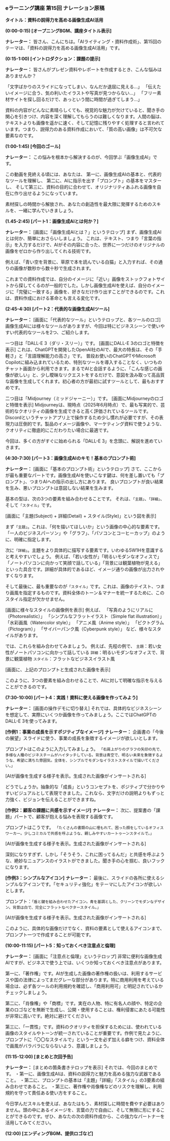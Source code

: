 ### **eラーニング講座 第15回 ナレーション原稿**

**タイトル：資料の説得力を高める画像生成AI活用**

**(0:00-0:15) [オープニングBGM、講座タイトル表示]**

**ナレーター：**
皆さん、こんにちは。「AIライティング・資料作成術」、第15回のテーマは、「資料の説得力を高める画像生成AI活用」です。

**(0:15-1:00) [イントロダクション：課題の提示]**

**ナレーター：**
皆さんがプレゼン資料やレポートを作成するとき、こんな悩みはありませんか？

「文字ばかりのスライドになってしまい、なんだか退屈に見える…」
「伝えたいイメージに合う、気の利いたイラストや写真が見つからない…」
「フリー素材サイトを探し回るだけで、あっという間に時間が過ぎてしまう…」

資料の内容がどんなに素晴らしくても、視覚的な魅力が欠けていると、聞き手の関心を引きつけ、内容を深く理解してもらうのは難しくなります。人間の脳は、テキストよりも画像を遥かに速く、そして記憶に残りやすく処理すると言われています。つまり、説得力のある資料作成において、「質の高い画像」は不可欠な要素なのです。

**(1:00-1:45) [今回のゴール]**

**ナレーター：**
この悩みを根本から解決するのが、今回学ぶ「画像生成AI」です。

この動画を見終える頃には、あなたは、
第一に、画像生成AIの基本と、代表的なツールを理解し、
第二に、AIに指示を出す「プロンプト」の基本をマスターし、
そして第三に、資料の目的に合わせて、オリジナリティあふれる画像を自在に作り出せるようになっています。

素材探しの時間から解放され、あなたの創造性を最大限に発揮するためのスキルを、一緒に学んでいきましょう。

**(1.45-2:45) [パート1：画像生成AIとは何か？]**

**ナレーター：**
[画面に「画像生成AIとは？」というテロップ]
まず、画像生成AIとは何か、簡単におさらいしましょう。
これは、テキスト、つまり「言葉の指示」を入力するだけで、AIがその内容に合った、世界に一つだけのオリジナルの画像をゼロから作り出してくれる技術です。

例えば、「青い空を背景に、草原で本を読んでいる白猫」と入力すれば、その通りの画像が数秒から数十秒で生成されます。

これまでの資料作成では、自分のイメージに「近い」画像をストックフォトサイトから探してくるのが一般的でした。しかし画像生成AIを使えば、自分のイメージに「完璧に一致する」画像を、好きなだけ作り出すことができるのです。これは、資料作成における革命とも言える変化です。

**(2:45-4:30) [パート2：代表的な画像生成AIツール]**

**ナレーター：**
[画面に「代表的なツール」というテロップと、各ツールのロゴ]
画像生成AIには様々なツールがありますが、今回は特にビジネスシーンで使いやすい代表的なツールを2つ、ご紹介します。

一つ目は「DALL-E 3（ダリ・スリー）」です。
[画面にDALL-E 3のロゴと特徴を表示]
これは、ChatGPTを開発したOpenAI社のAIで、最大の特長は、その「手軽さ」と「言語理解能力の高さ」です。
普段お使いのChatGPTやMicrosoft Copilotに組み込まれているため、特別なツールを導入することなく、いつものチャット画面から利用できます。まるでAIと会話するように、「こんな感じの画像が欲しい」と、少し曖昧なリクエストをするだけで、意図を汲み取って高品質な画像を生成してくれます。初心者の方が最初に試すツールとして、最もおすすめです。

二つ目は「Midjourney（ミッドジャーニー）」です。
[画面にMidjourneyのロゴと特徴を表示]
Midjourneyは、現時点（2025年6月時点）で、最も写実的で、芸術的なクオリティの画像を生成できると高く評価されているツールです。Discordというチャットアプリ上で操作するため少し慣れが必要ですが、その表現力は圧倒的です。製品のイメージ画像や、マーケティング資料で使うような、クオリティに徹底的にこだわりたい場合に最適です。

今回は、多くの方がすぐに始められる「DALL-E 3」を念頭に、解説を進めていきます。

**(4:30-7:30) [パート3：画像生成AIのキモ！基本のプロンプト術]**

**ナレーター：**
[画面に「基本のプロンプト術」というテロップ]
さて、ここからが最も重要なパートです。画像生成AIを使いこなす鍵は、何を差し置いても「プロンプト」、つまりAIへの指示の出し方にあります。
良いプロンプトが良い結果を生み、悪いプロンプトは意図しない結果を生みます。

基本の型は、次の3つの要素を組み合わせることです。
それは、`「主題」`、`「詳細」`、そして`「スタイル」`です。

[画面に「主題(Subject) + 詳細(Detail) + スタイル(Style)」という図を表示]

まず`「主題」`。これは、「何を描いてほしいか」という画像の中心的な要素です。「一人のビジネスパーソン」や「グラフ」、「パソコンとコーヒーカップ」のように、明確に指定します。

次に`「詳細」`。主題をより具体的に描写する要素です。いわゆる5W1Hを意識すると考えやすいでしょう。
例えば、「若い女性が」「明るいモダンなオフィスで」「ノートパソコンに向かって笑顔で話している」「背景には観葉植物が見える」といった具合です。詳細が具体的であるほど、イメージ通りの画像が出力されやすくなります。

そして最後に、最も重要なのが`「スタイル」`です。これは、画像のテイスト、つまり画風を指定するものです。資料全体のトーン＆マナーを統一するために、このスタイル指定が欠かせません。

[画面に様々なスタイルの画像例を表示]
例えば、
「写真のようにリアルに（Photorealistic）」
「シンプルなフラットイラスト（Simple flat illustration）」
「水彩画風（Watercolor style）」
「アニメ風（Anime style）」
「ピクトグラム（Pictogram）」
「サイバーパンク風（Cyberpunk style）」
など、様々なスタイルがあります。

では、これらを組み合わせてみましょう。
例えば、先程の例で、
`主題`：若い女性がノートパソコンに向かって話している
`詳細`：明るいモダンなオフィスで、背景に観葉植物
`スタイル`：フラットなビジネスイラスト風

[画面に、上記のプロンプトと生成された画像を表示]

このように、3つの要素を組み合わせることで、AIに対して明確な指示を与えることができるのです。

**(7:30-10:00) [パート4：実践！資料に使える画像を作ってみよう]**

**ナレーター：**
[画面の操作デモに切り替え]
それでは、具体的なビジネスシーンを想定して、実際にいくつか画像を作ってみましょう。ここではChatGPTのDALL-E 3を使ってみます。

**[作例1：事業の成長を示すポジティブなイメージ]**
**ナレーター：**
企画書の「今後の展望」スライドに使う、事業の成長を象徴するイメージが欲しいとします。

プロンプトはこのように入力してみましょう。
`「右肩上がりのグラフの矢印の先で、多様な人種のビジネスチームがハイタッチしている。背景は青空で、明るい未来を象徴するような、希望に満ちた雰囲気。全体を、シンプルでモダンなイラストスタイルで描いてください。」`

[AIが画像を生成する様子を表示。生成された画像がインサートされる]

どうでしょうか。抽象的な「成長」というコンセプトを、ポジティブで分かりやすいビジュアルとして表現できました。これなら、文字だけの説明よりもずっと力強く、ビジョンを伝えることができますね。

**[作例2：顧客の課題に共感を示すイメージ]**
**ナレーター：**
次に、提案書の「課題」パートで、顧客が抱える悩みを表現する画像です。

プロンプトはこうです。
`「たくさんの書類の山に埋もれて、困った顔をしているオフィスワーカー。少しコミカルで共感を呼ぶような、親しみやすいカートゥーンスタイルで。」`

[AIが画像を生成する様子を表示。生成された画像がインサートされる]

深刻になりすぎず、しかし「そうそう、これに困ってるんだ」と共感を呼ぶような、絶妙なニュアンスのイラストができました。聞き手の心を掴む、良いフックになります。

**[作例3：シンプルなアイコン]**
**ナレーター：**
最後に、スライドの各所に使えるシンプルなアイコンです。「セキュリティ強化」をテーマにしたアイコンが欲しいとします。

プロンプト：`「盾と鍵を組み合わせたアイコン。青を基調とした、クリーンでモダンなデザイン。背景は白で、完全にフラットなベクタースタイル。」`

[AIが画像を生成する様子を表示。生成された画像がインサートされる]

このように、具体的な画像だけでなく、資料の要素として使えるアイコンまで、プロンプト一つで作成することが可能です。

**(10:00-11:15) [パート5：知っておくべき注意点と倫理]**

**ナレーター：**
[画面に「注意点と倫理」というテロップ]
非常に便利な画像生成AIですが、ビジネスで使う上では、いくつか知っておくべき注意点があります。

第一に、「著作権」です。AIが生成した画像の著作権の扱いは、利用するサービスや国の法律によってまだグレーな部分があります。特に商用利用を考えている場合は、必ず各ツールの利用規約を確認し、「商用利用可」と明記されているかチェックしましょう。

第二に、「肖像権」や「商標」です。実在の人物、特に有名人の顔や、特定の企業のロゴなどを無断で生成し、公開・使用することは、権利侵害にあたる可能性が非常に高いです。絶対に避けてください。

第三に、「一貫性」です。資料のクオリティを担保するためには、使われている画像のスタイルやトーンが統一されていることが重要です。作例で見たように、プロンプトに「〇〇なスタイルで」という一文を必ず加える癖をつけ、資料全体で画風がバラバラにならないよう、意識しましょう。

**(11:15-12:00) [まとめと次回予告]**

**ナレーター：**
[まとめの箇条書きテロップを表示]
それでは、今回のまとめです。
・第一に、画像生成AIは、資料の説得力と魅力を高める強力な武器であること。
・第二に、プロンプトの基本は「主題」「詳細」「スタイル」の3要素の組み合わせであること。
・第三に、著作権や肖像権などのリスクを理解し、利用規約を守って責任ある使い方をすること。

今日学んだスキルを使えば、あなたはもう、素材探しに時間を費やす必要はありません。頭の中にあるイメージを、言葉の力で自由に、そして無限に形にすることができるのです。ぜひ、あなたの次の資料作成から、この強力なパートナーを活用してみてください。

**(12:00) [エンディングBGM、提供ロゴなど]**